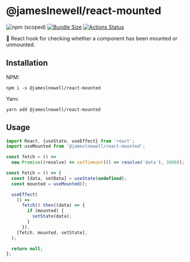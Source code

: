 # @jameslnewell/react-mounted

![npm (scoped)](https://img.shields.io/npm/v/@jameslnewell/react-mounted.svg)
[![Bundle Size](https://badgen.net/bundlephobia/minzip/@jameslnewell/react-mounted)](https://bundlephobia.com/result?p=@jameslnewell/react-mounted)
[![Actions Status](https://github.com/jameslnewell/react/workflows/main/badge.svg)](https://github.com/jameslnewell/react/actions)

🎣 React hook for checking whether a component has been mounted or unmounted.

## Installation

NPM:

```
npm i -s @jameslnewell/react-mounted
```

Yarn:

```
yarn add @jameslnewell/react-mounted
```

## Usage

```jsx
import React, {useState, useEffect} from 'react';
import useMounted from '@jameslnewell/react-mounted';

const fetch = () =>
  new Promise((resolve) => setTimeout(() => resolve('data'), 3000));

const Fetch = () => {
  const [data, setData] = useState(undefined);
  const mounted = useMounted();

  useEffect(
    () =>
      fetch().then((data) => {
        if (mounted) {
          setState(data);
        }
      }),
    [fetch, mounted, setState],
  );

  return null;
};
```
